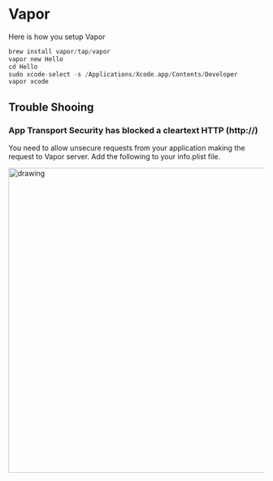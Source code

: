 # Vapor

Here is how you setup Vapor

```swift
brew install vapor/tap/vapor
vapor new Hello
cd Hello
sudo xcode-select -s /Applications/Xcode.app/Contents/Developer
vapor xcode
```

## Trouble Shooing

### App Transport Security has blocked a cleartext HTTP (http://)

You need to allow unsecure requests from your application making the request to Vapor server. Add the following to your info.plist file.

<img src="https://github.com/jrasmusson/ios-starter-kit/blob/master/howtos/images/vapor.unsecure-plist.png" alt="drawing" width="600"/>







